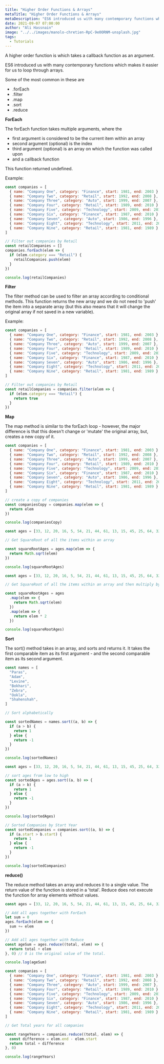```yaml
---
title: "Higher Order Functions & Arrays"
metaTitle: "Higher Order Functions & Arrays"
metaDescription: "ES6 introduced us with many contemporary functions which makes it easier for us to loop through arrays. We talk about forEach, filter, map, sort, reduce in this article"
date: 2021-09-07 07:00:00
author: "Ali Hassnain"
image: "../../images/manolo-chretien-RpC-9e0ORNM-unsplash.jpg"
tags:
  - Tutorials
---
```


A higher order function is which takes a callback function as an argument.

ES6 introduced us with many contemporary functions which makes it easier for us to loop through arrays.

Some of the most common in these are

- .forEach
- .filter
- .map
- .sort
- .reduce

**ForEach**

The forEach function takes multiple arguments, where the

- first argument is considered to be the current item within an array
- second argument (optional) is the index
- third argument (optional) is an array on which the function was called upon
- and a callback function

This function returned undefined.

Example:

```javascript
const companies = [
  { name: "Company One", category: "Finance", start: 1981, end: 2003 },
  { name: "Company Two", category: "Retail", start: 1992, end: 2008 },
  { name: "Company Three", category: "Auto", start: 1999, end: 2007 },
  { name: "Company Four", category: "Retail", start: 1989, end: 2010 },
  { name: "Company Five", category: "Technology", start: 2009, end: 2014 },
  { name: "Company Six", category: "Finance", start: 1987, end: 2010 },
  { name: "Company Seven", category: "Auto", start: 1986, end: 1996 },
  { name: "Company Eight", category: "Technology", start: 2011, end: 2016 },
  { name: "Company Nine", category: "Retail", start: 1981, end: 1989 },
]

// Filter out companies by Retail
const retailCompanies = []
companies.forEach(elem => {
  if (elem.category === "Retail") {
    retailCompanies.push(elem)
  }
})

console.log(retailCompanies)
```

**Filter**

The filter method can be used to filter an array according to conditional methods. This function returns the new array and we do not need to 'push' the item into a separate array (but this also means that it will change the original array if not saved in a new variable).

Example:

```javascript
const companies = [
  { name: "Company One", category: "Finance", start: 1981, end: 2003 },
  { name: "Company Two", category: "Retail", start: 1992, end: 2008 },
  { name: "Company Three", category: "Auto", start: 1999, end: 2007 },
  { name: "Company Four", category: "Retail", start: 1989, end: 2010 },
  { name: "Company Five", category: "Technology", start: 2009, end: 2014 },
  { name: "Company Six", category: "Finance", start: 1987, end: 2010 },
  { name: "Company Seven", category: "Auto", start: 1986, end: 1996 },
  { name: "Company Eight", category: "Technology", start: 2011, end: 2016 },
  { name: "Company Nine", category: "Retail", start: 1981, end: 1989 },
]

// Filter out companies by Retail
const retailCompanies = companies.filter(elem => {
  if (elem.category === "Retail") {
    return true
  }
})
```

**Map**

The map method is similar to the forEach loop - however, the major difference is that this doesn't change or 'mutate' the original array, but, creates a new copy of it.

```javascript
const companies = [
  { name: "Company One", category: "Finance", start: 1981, end: 2003 },
  { name: "Company Two", category: "Retail", start: 1992, end: 2008 },
  { name: "Company Three", category: "Auto", start: 1999, end: 2007 },
  { name: "Company Four", category: "Retail", start: 1989, end: 2010 },
  { name: "Company Five", category: "Technology", start: 2009, end: 2014 },
  { name: "Company Six", category: "Finance", start: 1987, end: 2010 },
  { name: "Company Seven", category: "Auto", start: 1986, end: 1996 },
  { name: "Company Eight", category: "Technology", start: 2011, end: 2016 },
  { name: "Company Nine", category: "Retail", start: 1981, end: 1989 },
]

// create a copy of companies
const companiesCopy = companies.map(elem => {
  return elem
})

console.log(companiesCopy)

const ages = [33, 12, 20, 16, 5, 54, 21, 44, 61, 13, 15, 45, 25, 64, 32]

// Get SquareRoot of all the items within an array

const squareRootAges = ages.map(elem => {
  return Math.sqrt(elem)
})

console.log(squareRootAges)

const ages = [33, 12, 20, 16, 5, 54, 21, 44, 61, 13, 15, 45, 25, 64, 32]

// Get SquareRoot of all the items within an array and then multiply by 2

const squareRootAges = ages
  .map(elem => {
    return Math.sqrt(elem)
  })
  .map(elem => {
    return elem * 2
  })

console.log(squareRootAges)
```

**Sort**

The sort() method takes in an array, and sorts and returns it. It takes the first comparable item as its first argument - and the second comparable item as its second argument.

```javascript
const names = [
  "Paras",
  "Adam",
  "Levine",
  "Bokhari",
  "Zebra",
  "Ookla",
  "Shahenshah",
]

// Sort alphabetically

const sortedNames = names.sort((a, b) => {
  if (a > b) {
    return 1
  } else {
    return -1
  }
})

console.log(sortedNames)

const ages = [33, 12, 20, 16, 5, 54, 21, 44, 61, 13, 15, 45, 25, 64, 32]

// sort ages from low to high
const sortedAges = ages.sort((a, b) => {
  if (a > b) {
    return 1
  } else {
    return -1
  }
})

console.log(sortedAges)

// Sorted Companies by Start Year
const sortedCompanies = companies.sort((a, b) => {
  if (a.start > b.start) {
    return 1
  } else {
    return -1
  }
})

console.log(sortedCompanies)
```

**reduce()**

The reduce method takes an array and reduces it to a single value. The return value of the function is stored in a 'total'. Reduce does not execute the function for array elements without values.

```javascript
const ages = [33, 12, 20, 16, 5, 54, 21, 44, 61, 13, 15, 45, 25, 64, 32]

// Add all ages together with ForEach
let sum = 0
ages.forEach(elem => {
  sum += elem
})

// Add all ages together with Reduce
const ageSum = ages.reduce((total, elem) => {
  return total + elem
}, 0) // 0 is the original value of the total.

console.log(ageSum)

const companies = [
  { name: "Company One", category: "Finance", start: 1981, end: 2003 },
  { name: "Company Two", category: "Retail", start: 1992, end: 2008 },
  { name: "Company Three", category: "Auto", start: 1999, end: 2007 },
  { name: "Company Four", category: "Retail", start: 1989, end: 2010 },
  { name: "Company Five", category: "Technology", start: 2009, end: 2014 },
  { name: "Company Six", category: "Finance", start: 1987, end: 2010 },
  { name: "Company Seven", category: "Auto", start: 1986, end: 1996 },
  { name: "Company Eight", category: "Technology", start: 2011, end: 2016 },
  { name: "Company Nine", category: "Retail", start: 1981, end: 1989 },
]

// Get Total years for all companies

const rangeYears = companies.reduce((total, elem) => {
  const difference = elem.end - elem.start
  return total + difference
}, 0)

console.log(rangeYears)
```
